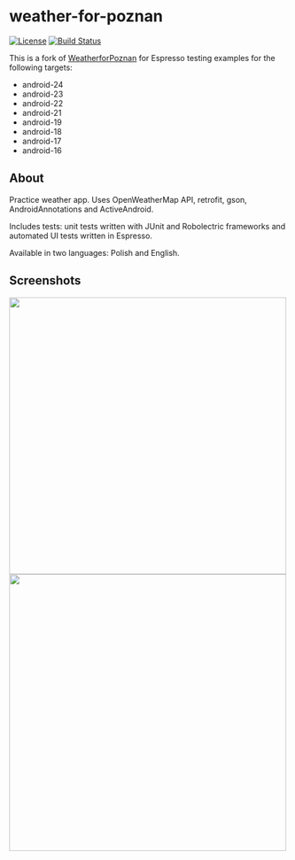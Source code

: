 # weather-for-poznan 

[![License](https://img.shields.io/badge/License-Apache%202.0-blue.svg)](http://www.apache.org/licenses/LICENSE-2.0)
[![Build Status](https://travis-ci.org/jaredsburrows/WeatherforPoznan.svg)](https://travis-ci.org/jaredsburrows/WeatherforPoznan) 

This is a fork of [WeatherforPoznan](http://www.github.com/piotrek1543/WeatherforPoznan) for Espresso testing examples for the following targets:
 - android-24
 - android-23
 - android-22
 - android-21
 - android-19
 - android-18
 - android-17
 - android-16

## About
Practice weather app. Uses OpenWeatherMap API, retrofit, gson, AndroidAnnotations and ActiveAndroid. 

Includes tests: unit tests written with JUnit and Robolectric frameworks and automated UI tests written in Espresso.

Available in two languages: Polish and English.

## Screenshots
<img src="screenshots/device-2015-11-04-152556.png" height="500dp"/>
<img src="screenshots/device-2015-11-04-152804.png" height="500dp"/>
